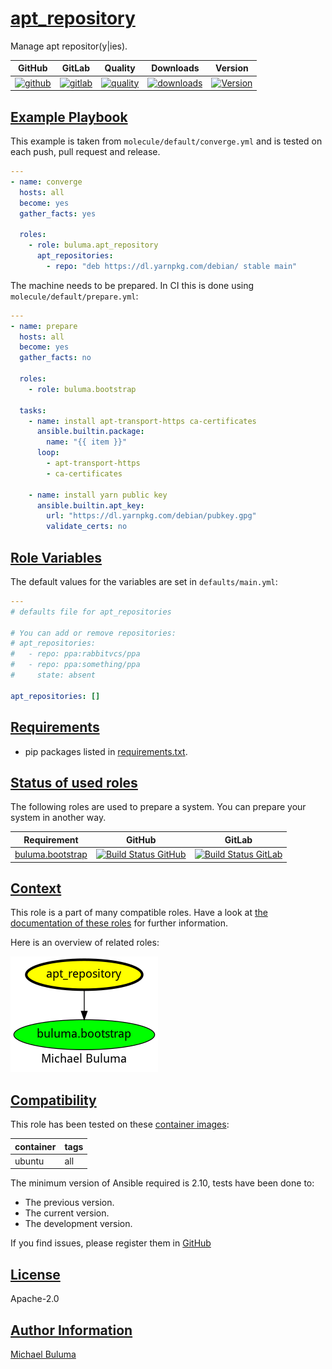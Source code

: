 # [apt_repository](#apt_repository)

Manage apt repositor(y|ies).

|GitHub|GitLab|Quality|Downloads|Version|
|------|------|-------|---------|-------|
|[![github](https://github.com/buluma/ansible-role-apt_repository/workflows/Ansible%20Molecule/badge.svg)](https://github.com/buluma/ansible-role-apt_repository/actions)|[![gitlab](https://gitlab.com/buluma/ansible-role-apt_repository/badges/master/pipeline.svg)](https://gitlab.com/buluma/ansible-role-apt_repository)|[![quality](https://img.shields.io/ansible/quality/58076)](https://galaxy.ansible.com/buluma/apt_repository)|[![downloads](https://img.shields.io/ansible/role/d/58076)](https://galaxy.ansible.com/buluma/apt_repository)|[![Version](https://img.shields.io/github/release/buluma/ansible-role-apt_repository.svg)](https://github.com/buluma/ansible-role-apt_repository/releases/)|

## [Example Playbook](#example-playbook)

This example is taken from `molecule/default/converge.yml` and is tested on each push, pull request and release.
```yaml
---
- name: converge
  hosts: all
  become: yes
  gather_facts: yes

  roles:
    - role: buluma.apt_repository
      apt_repositories:
        - repo: "deb https://dl.yarnpkg.com/debian/ stable main"
```

The machine needs to be prepared. In CI this is done using `molecule/default/prepare.yml`:
```yaml
---
- name: prepare
  hosts: all
  become: yes
  gather_facts: no

  roles:
    - role: buluma.bootstrap

  tasks:
    - name: install apt-transport-https ca-certificates
      ansible.builtin.package:
        name: "{{ item }}"
      loop:
        - apt-transport-https
        - ca-certificates

    - name: install yarn public key
      ansible.builtin.apt_key:
        url: "https://dl.yarnpkg.com/debian/pubkey.gpg"
        validate_certs: no
```


## [Role Variables](#role-variables)

The default values for the variables are set in `defaults/main.yml`:
```yaml
---
# defaults file for apt_repositories

# You can add or remove repositories:
# apt_repositories:
#   - repo: ppa:rabbitvcs/ppa
#   - repo: ppa:something/ppa
#     state: absent

apt_repositories: []
```

## [Requirements](#requirements)

- pip packages listed in [requirements.txt](https://github.com/buluma/ansible-role-apt_repository/blob/main/requirements.txt).

## [Status of used roles](#status-of-requirements)

The following roles are used to prepare a system. You can prepare your system in another way.

| Requirement | GitHub | GitLab |
|-------------|--------|--------|
|[buluma.bootstrap](https://galaxy.ansible.com/buluma/bootstrap)|[![Build Status GitHub](https://github.com/buluma/ansible-role-bootstrap/workflows/Ansible%20Molecule/badge.svg)](https://github.com/buluma/ansible-role-bootstrap/actions)|[![Build Status GitLab ](https://gitlab.com/buluma/ansible-role-bootstrap/badges/main/pipeline.svg)](https://gitlab.com/buluma/ansible-role-bootstrap)|

## [Context](#context)

This role is a part of many compatible roles. Have a look at [the documentation of these roles](https://buluma.co.ke/) for further information.

Here is an overview of related roles:

![dependencies](https://raw.githubusercontent.com/buluma/ansible-role-apt_repository/png/requirements.png "Dependencies")

## [Compatibility](#compatibility)

This role has been tested on these [container images](https://hub.docker.com/u/buluma):

|container|tags|
|---------|----|
|ubuntu|all|

The minimum version of Ansible required is 2.10, tests have been done to:

- The previous version.
- The current version.
- The development version.



If you find issues, please register them in [GitHub](https://github.com/buluma/ansible-role-apt_repository/issues)

## [License](#license)

Apache-2.0

## [Author Information](#author-information)

[Michael Buluma](https://buluma.github.io/)
